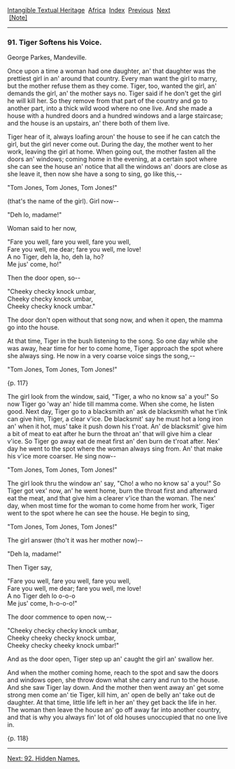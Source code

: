 [Intangible Textual Heritage](../../index)  [Africa](../index) 
[Index](index)  [Previous](jas090)  [Next](jas092)   
 [\[Note\]](jas091n)

------------------------------------------------------------------------

### 91. Tiger Softens his Voice.

George Parkes, Mandeville.

Once upon a time a woman had one daughter, an' that daughter was the
prettiest girl in an' around that country. Every man want the girl to
marry, but the mother refuse them as they come. Tiger, too, wanted the
girl, an' demands the girl, an' the mother says no. Tiger said if he
don't get the girl he will kill her. So they remove from that part of
the country and go to another part, into a thick wild wood where no one
live. And she made a house with a hundred doors and a hundred windows
and a large staircase; and the house is an upstairs, an' there both of
them live.

Tiger hear of it, always loafing aroun' the house to see if he can catch
the girl, but the girl never come out. During the day, the mother went
to her work, leaving the girl at home. When going out, the mother fasten
all the doors an' windows; coming home in the evening, at a certain spot
where she can see the house an' notice that all the windows an' doors
are close as she leave it, then now she have a song to sing, go like
this,--

"Tom Jones, Tom Jones, Tom Jones!"

(that's the name of the girl). Girl now--

"Deh lo, madame!"

Woman said to her now,

"Fare you well, fare you well, fare you well,  
Fare you well, me dear; fare you well, me love!  
A no Tiger, deh la, ho, deh la, ho?  
Me jus' come, ho!"

Then the door open, so--

"Cheeky checky knock umbar,  
Cheeky checky knock umbar,  
Cheeky checky knock umbar."

The door don't open without that song now, and when it open, the mamma
go into the house.

At that time, Tiger in the bush listening to the song. So one day while
she was away, hear time for her to come home, Tiger approach the spot
where she always sing. He now in a very coarse voice sings the song,--

"Tom Jones, Tom Jones, Tom Jones!"

{p. 117}

The girl look from the window, said, "Tiger, a who no know sa' a you!"
So now Tiger go 'way an' hide till mamma come. When she come, he listen
good. Next day, Tiger go to a blacksmith an' ask de blacksmith what he
t'ink can give him, Tiger, a clear v'ice. De blacksmit' say he must hot
a long iron an' when it hot, mus' take it push down his t'roat. An' de
blacksmit' give him a bit of meat to eat after he burn the throat an'
that will give him a clear v'ice. So Tiger go away eat de meat first an'
den burn de t'roat after. Nex' day he went to the spot where the woman
always sing from. An' that make his v'ice more coarser. He sing now--

"Tom Jones, Tom Jones, Tom Jones!"

The girl look thru the window an' say, "Cho! a who no know sa' a you!"
So Tiger got vex' now, an' he went home, burn the throat first and
afterward eat the meat, and that give him a clearer v'ice than the
woman. The nex' day, when most time for the woman to come home from her
work, Tiger went to the spot where he can see the house. He begin to
sing,

"Tom Jones, Tom Jones, Tom Jones!"

The girl answer (tho't it was her mother now)--

"Deh la, madame!"

Then Tiger say,

"Fare you well, fare you well, fare you well,  
Fare you well, me dear; fare you well, me love!  
A no Tiger deh lo o-o-o  
Me jus' come, h-o-o-o!"

The door commence to open now,--

"Cheeky checky checky knock umbar,  
Cheeky cheeky checky knock umbar,  
Cheeky checky cheeky knock umbar!"

And as the door open, Tiger step up an' caught the girl an' swallow her.

And when the mother coming home, reach to the spot and saw the doors and
windows open, she throw down what she carry and run to the house. And
she saw Tiger lay down. And the mother then went away an' get some
strong men come an' tie Tiger, kill him, an' open de belly an' take out
de daughter. At that time, little life left in her an' they get back the
life in her. The woman then leave the house an' go off away far into
another country, and that is why you always fin' lot of old houses
unoccupied that no one live in.

{p. 118}

------------------------------------------------------------------------

[Next: 92. Hidden Names.](jas092)
